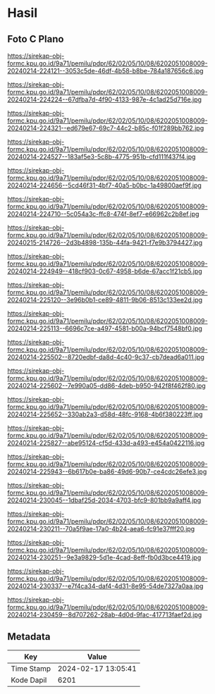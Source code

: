 # Hasil

## Foto C Plano

https://sirekap-obj-formc.kpu.go.id/9a71/pemilu/pdpr/62/02/05/10/08/6202051008009-20240214-224121--3053c5de-46df-4b58-b8be-784a187656c6.jpg

https://sirekap-obj-formc.kpu.go.id/9a71/pemilu/pdpr/62/02/05/10/08/6202051008009-20240214-224224--67dfba7d-4f90-4133-987e-4c1ad25d716e.jpg

https://sirekap-obj-formc.kpu.go.id/9a71/pemilu/pdpr/62/02/05/10/08/6202051008009-20240214-224321--ed679e67-69c7-44c2-b85c-f01f289bb762.jpg

https://sirekap-obj-formc.kpu.go.id/9a71/pemilu/pdpr/62/02/05/10/08/6202051008009-20240214-224527--183af5e3-5c8b-4775-951b-cfd111f437f4.jpg

https://sirekap-obj-formc.kpu.go.id/9a71/pemilu/pdpr/62/02/05/10/08/6202051008009-20240214-224656--5cd46f31-4bf7-40a5-b0bc-1a49800aef9f.jpg

https://sirekap-obj-formc.kpu.go.id/9a71/pemilu/pdpr/62/02/05/10/08/6202051008009-20240214-224710--5c054a3c-ffc8-474f-8ef7-e66962c2b8ef.jpg

https://sirekap-obj-formc.kpu.go.id/9a71/pemilu/pdpr/62/02/05/10/08/6202051008009-20240215-214726--2d3b4898-135b-44fa-9421-f7e9b3794427.jpg

https://sirekap-obj-formc.kpu.go.id/9a71/pemilu/pdpr/62/02/05/10/08/6202051008009-20240214-224949--418cf903-0c67-4958-b6de-67acc1f21cb5.jpg

https://sirekap-obj-formc.kpu.go.id/9a71/pemilu/pdpr/62/02/05/10/08/6202051008009-20240214-225120--3e96b0b1-ce89-4811-9b06-8513c133ee2d.jpg

https://sirekap-obj-formc.kpu.go.id/9a71/pemilu/pdpr/62/02/05/10/08/6202051008009-20240214-225113--6696c7ce-a497-4581-b00a-94bcf7548bf0.jpg

https://sirekap-obj-formc.kpu.go.id/9a71/pemilu/pdpr/62/02/05/10/08/6202051008009-20240214-225502--8720edbf-da8d-4c40-9c37-cb7dead6a011.jpg

https://sirekap-obj-formc.kpu.go.id/9a71/pemilu/pdpr/62/02/05/10/08/6202051008009-20240214-225602--7e990a05-dd86-4deb-b950-942f8f462f80.jpg

https://sirekap-obj-formc.kpu.go.id/9a71/pemilu/pdpr/62/02/05/10/08/6202051008009-20240214-225652--330ab2a3-d58d-48fc-9168-4b6f380223ff.jpg

https://sirekap-obj-formc.kpu.go.id/9a71/pemilu/pdpr/62/02/05/10/08/6202051008009-20240214-225827--abe95124-cf5d-433d-a493-e454a0422116.jpg

https://sirekap-obj-formc.kpu.go.id/9a71/pemilu/pdpr/62/02/05/10/08/6202051008009-20240214-225943--6b617b0e-ba86-49d6-90b7-ce4cdc26efe3.jpg

https://sirekap-obj-formc.kpu.go.id/9a71/pemilu/pdpr/62/02/05/10/08/6202051008009-20240214-230045--1dbaf25d-2034-4703-bfc9-801bb9a9aff4.jpg

https://sirekap-obj-formc.kpu.go.id/9a71/pemilu/pdpr/62/02/05/10/08/6202051008009-20240214-230211--70a5f9ae-17a0-4b24-aea6-fc91e37fff20.jpg

https://sirekap-obj-formc.kpu.go.id/9a71/pemilu/pdpr/62/02/05/10/08/6202051008009-20240214-230251--9e3a9829-5d1e-4cad-8eff-fb0d3bce4419.jpg

https://sirekap-obj-formc.kpu.go.id/9a71/pemilu/pdpr/62/02/05/10/08/6202051008009-20240214-230337--e7f4ca34-daf4-4d31-8e95-54de7327a0aa.jpg

https://sirekap-obj-formc.kpu.go.id/9a71/pemilu/pdpr/62/02/05/10/08/6202051008009-20240214-230459--8d707262-28ab-4d0d-9fac-417713faef2d.jpg


## Metadata

| Key        | Value               |
| ---------- | ------------------- |
| Time Stamp | 2024-02-17 13:05:41 |
| Kode Dapil | 6201                |



